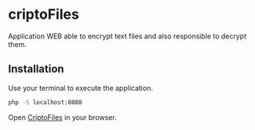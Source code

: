 # criptoFiles

Application WEB able to encrypt text files and also responsible to decrypt them.

## Installation

Use your terminal to execute the application.

```bash
php -S localhost:8080
```

Open [CriptoFiles](http://localhost:8080/) in your browser.
